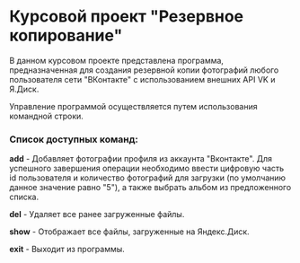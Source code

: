 # Курсовой проект "Резервное копирование" #

В данном курсовом проекте представлена программа, предназначенная 
для создания резервной копии фотографий любого пользователя 
сети "ВКонтакте" с использованием внешних API VK и Я.Диск. 

Управление программой осуществляется путем использования командной строки.

### Список доступных команд: ###

**add** - Добавляет фотографии профиля из аккаунта "Вконтакте".
Для успешного завершения операции необходимо ввести цифровую часть id пользователя
и количество фотографий для загрузки (по умолчанию данное значение равно "5"), а также
выбрать альбом из предложенного списка.

**del** - Удаляет все ранее загруженные файлы.

**show** - Отображает все файлы, загруженные на Яндекс.Диск.

**exit** - Выходит из программы.

